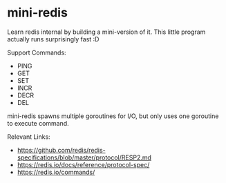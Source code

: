 # mini-redis

Learn redis internal by building a mini-version of it. This little program actually runs surprisingly fast :D

Support Commands:

- PING
- GET
- SET
- INCR
- DECR
- DEL

mini-redis spawns multiple goroutines for I/O, but only uses one goroutine to execute command.

<!--
real    0m12.336s

time par 1000 "redis-cli -p 6378 -r 999 incr key"
-->

Relevant Links:

- https://github.com/redis/redis-specifications/blob/master/protocol/RESP2.md
- https://redis.io/docs/reference/protocol-spec/
- https://redis.io/commands/
